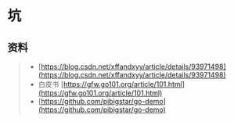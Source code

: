 # 坑

## 资料

> * [https://blog.csdn.net/xffandxyy/article/details/93971498](https://blog.csdn.net/xffandxyy/article/details/93971498)
> * 白皮书 [https://gfw.go101.org/article/101.html](https://gfw.go101.org/article/101.html)
> * [https://github.com/pibigstar/go-demo](https://github.com/pibigstar/go-demo)



